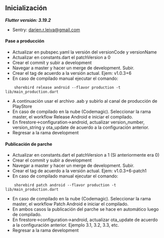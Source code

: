 ## Inicialización

***Flutter versión: 3.19.2***

- Sentry: darien.r.leiva@gmail.com

#### Pase a producción

- Actualizar en pubspec.yaml la versión del versionCode y versionName
- Actualizar en constants.dart el patchVersion a 0
- Crear el commit y subir a development
- Navegar a master y hacer un merge de development. Subir.
- Crear el tag de acuerdo a la versión actual. Ejem: v1.0.3+6
- En caso de compilado manual ejecutar el comando:
```
    shorebird release android --flavor production -t lib/main_production.dart
```
- A continuación usar el archivo .aab y subirlo al canal de producción de PlayStore
- En caso de compilado en la nube (Codemagic). Seleccionar la rama master, el workflow Release Android e iniciar el compilado.
- En firestore->configuration->android, actualizar version_number, version_string y ota_update de acuerdo a la configuración anterior.
- Regresar a la rama development

#### Publicación de parche

- Actualizar en constants.dart el patchVersion a 1 (Si anteriormente era 0)
- Crear el commit y subir a development
- Navegar a master y hacer un merge de development. Subir.
- Crear el tag de acuerdo a la versión actual. Ejem: v1.0.3+6-patch1
- En caso de compilado manual ejecutar el comando:
```
    shorebird patch android --flavor production -t lib/main_production.dart
```
- En caso de compilado en la nube (Codemagic). Seleccionar la rama master, el workflow Patch Android e iniciar el compilado.
- En ambos casos la publicación del parche se hace en automático luego de compilado.
- En firestore->configuration->android, actualizar ota_update de acuerdo a la configuración anterior. Ejemplo 3.1, 3.2, 3.3, etc.
- Regresar a la rama development
